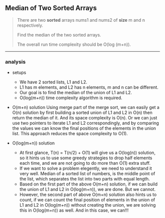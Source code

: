 ## Median of Two Sorted Arrays

> There are two **sorted** arrays nums1 and nums2 of **size** m and n respectively. 
>
> Find the median of the two sorted arrays.
>
> The overall run time complexity should be O(log (m+n)).

---

### analysis

- setups
  - We have 2 sorted lists, L1 and L2.
  - L1 has m elements, and L2 has n elements, m and n can be different. 
  - Our goal is to find the median of the union of L1 and L2.
  - O(log(m+n)) time complexity algorithm is required.

- O(m+n) solution
  Using merge part of the merge sort, we can easily get a O(n) solution by first building a sorted union of L1 and L2 in O(n) then return the median of it. And its space complexity is O(n).
  Or we can just use two pointers to iterate L1 and L2 correspondingly, and by comparing the values we can know the final positions of the elements in the union list. This approach reduces the space complexity to O(1).
- O(log(m+n)) solution
  - At first glance, T(n) = T(n/2) + O(1) will give us a O(log(n)) solution, so it hints us to use some greedy  strategies to drop half elements each time, and we are not going to do more than O(1) extra stuff.
  - If we want to solve a problem elegently, we need to understand it very well. Median of a sorted list of numbers, is the middle point of the list, which separates the list into two parts with equal length. 
  - Based on the first part of the above O(m+n) solution, if we can build the union of L1 and L2 in O(log(m+n)), we are done. But we cannot. 
  - However, the second part of above O(m+n) solution also hints us to count, if we can count the final position of elements in the union of L1 and L2 in O(log(m+n)) without creating the union, we are solving this in O(log(m+n)) as well. And in this case, we can!!!
